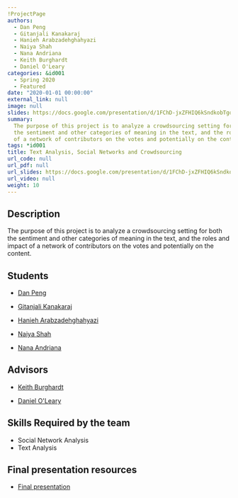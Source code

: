 ```yaml
---
!ProjectPage
authors:
  - Dan Peng
  - Gitanjali Kanakaraj
  - Hanieh Arabzadehghahyazi
  - Naiya Shah
  - Nana Andriana
  - Keith Burghardt
  - Daniel O'Leary
categories: &id001
  - Spring 2020
  - Featured
date: "2020-01-01 00:00:00"
external_link: null
image: null
slides: https://docs.google.com/presentation/d/1FChD-jxZFHIQ6kSndkobTgoxSEyh6GnC/edit?usp=sharing&ouid=116088473370484068569&rtpof=true&sd=true
summary:
  The purpose of this project is to analyze a crowdsourcing setting for both
  the sentiment and other categories of meaning in the text, and the roles and impact
  of a network of contributors on the votes and potentially on the content.
tags: *id001
title: Text Analysis, Social Networks and Crowdsourcing
url_code: null
url_pdf: null
url_slides: https://docs.google.com/presentation/d/1FChD-jxZFHIQ6kSndkobTgoxSEyh6GnC/edit?usp=sharing&ouid=116088473370484068569&rtpof=true&sd=true
url_video: null
weight: 10
---
```


## Description

The purpose of this project is to analyze a crowdsourcing setting for both the sentiment and other categories of meaning in the text, and the roles and impact of a network of contributors on the votes and potentially on the content.

## Students

- [Dan Peng](../../../author/dan-peng)

- [Gitanjali Kanakaraj](../../../author/gitanjali-kanakaraj)

- [Hanieh Arabzadehghahyazi](../../../author/hanieh-arabzadehghahyazi)

- [Naiya Shah](../../../author/naiya-shah)

- [Nana Andriana](../../../author/nana-andriana)

## Advisors

- [Keith Burghardt](../../../author/keith-burghardt)

- [Daniel O&#39;Leary](../../../author/daniel-oleary)

## Skills Required by the team

- Social Network Analysis
- Text Analysis

## Final presentation resources

- [Final presentation](https://docs.google.com/presentation/d/1FChD-jxZFHIQ6kSndkobTgoxSEyh6GnC/edit?usp=sharing&ouid=116088473370484068569&rtpof=true&sd=true)
